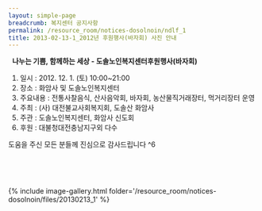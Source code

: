 ```yaml
--- 
layout: simple-page 
breadcrumb: 복지센터 공지사항 
permalink: /resource_room/notices-dosolnoin/ndlf_1
title: 2013-02-13-1_2012년 후원행사(바자회) 사진 안내
--- 
```

 
**나누는 기쁨, 함께하는 세상 - 도솔노인복지센터후원행사(바자회)**

1. 일시 : 2012. 12. 1. (토) 10:00~21:00
2. 장소 : 화암사 및 도솔노인복지센터
3. 주요내용 : 전통사찰음식, 산사음악회, 바자회, 농산물직거래장터, 먹거리장터 운영
4. 주최 : (사) 대전불교사회복지회, 도솔산 화암사
5. 주관 : 도솔노인복지센터, 화암사 신도회
6. 후원 : 대불청대전충남지구외 다수

도움을 주신 모든 분들께 진심으로 감사드립니다 ^6

 

 


{% include image-gallery.html folder='/resource_room/notices-dosolnoin/files/20130213_1' %}